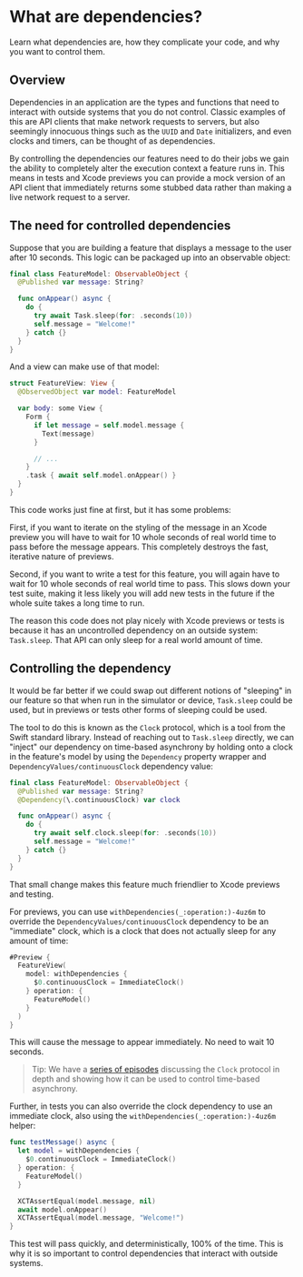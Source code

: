 # What are dependencies?

Learn what dependencies are, how they complicate your code, and why you want to control them.

## Overview

Dependencies in an application are the types and functions that need to interact with outside
systems that you do not control. Classic examples of this are API clients that make network requests
to servers, but also seemingly innocuous things such as the `UUID` and `Date` initializers, and even
clocks and timers, can be thought of as dependencies.

By controlling the dependencies our features need to do their jobs we gain the ability to completely
alter the execution context a feature runs in. This means in tests and Xcode previews you can
provide a mock version of an API client that immediately returns some stubbed data rather than
making a live network request to a server.

## The need for controlled dependencies

Suppose that you are building a feature that displays a message to the user after 10 seconds. This
logic can be packaged up into an observable object:

```swift
final class FeatureModel: ObservableObject {
  @Published var message: String?

  func onAppear() async {
    do {
      try await Task.sleep(for: .seconds(10))
      self.message = "Welcome!"
    } catch {}
  }
}
```

And a view can make use of that model:

```swift
struct FeatureView: View {
  @ObservedObject var model: FeatureModel

  var body: some View {
    Form {
      if let message = self.model.message {
        Text(message)
      }

      // ...
    }
    .task { await self.model.onAppear() }
  }
}
```

This code works just fine at first, but it has some problems:

First, if you want to iterate on the styling of the message in an Xcode preview you will have to
wait for 10 whole seconds of real world time to pass before the message appears. This completely
destroys the fast, iterative nature of previews.

Second, if you want to write a test for this feature, you will again have to wait for 10 whole
seconds of real world time to pass. This slows down your test suite, making it less likely you will
add new tests in the future if the whole suite takes a long time to run.

The reason this code does not play nicely with Xcode previews or tests is because it has an
uncontrolled dependency on an outside system: `Task.sleep`. That API can only sleep for a real world
amount of time.

## Controlling the dependency

It would be far better if we could swap out different notions of "sleeping" in our feature so that
when run in the simulator or device, `Task.sleep` could be used, but in previews or tests other
forms of sleeping could be used.

The tool to do this is known as the `Clock` protocol, which is a tool from the Swift standard
library. Instead of reaching out to `Task.sleep` directly, we can "inject" our dependency on
time-based asynchrony by holding onto a clock in the feature's model by using the ``Dependency``
property  wrapper and ``DependencyValues/continuousClock`` dependency value:

```swift
final class FeatureModel: ObservableObject {
  @Published var message: String?
  @Dependency(\.continuousClock) var clock

  func onAppear() async {
    do {
      try await self.clock.sleep(for: .seconds(10))
      self.message = "Welcome!"
    } catch {}
  }
}
```

That small change makes this feature much friendlier to Xcode previews and testing.

For previews, you can use ``withDependencies(_:operation:)-4uz6m`` to override the
``DependencyValues/continuousClock`` dependency to be an "immediate" clock, which is a clock that
does not actually sleep for any amount of time:

```swift
#Preview {
  FeatureView(
    model: withDependencies {
      $0.continuousClock = ImmediateClock()
    } operation: {
      FeatureModel()
    }
  )
}
```

This will cause the message to appear immediately. No need to wait 10 seconds.

> Tip: We have a [series of episodes][clocks-collection] discussing the `Clock` protocol in depth
and showing how it can be used to control time-based asynchrony.

Further, in tests you can also override the clock dependency to use an immediate clock, also using
the ``withDependencies(_:operation:)-4uz6m`` helper:

```swift
func testMessage() async {
  let model = withDependencies {
    $0.continuousClock = ImmediateClock()
  } operation: {
    FeatureModel()
  }

  XCTAssertEqual(model.message, nil)
  await model.onAppear()
  XCTAssertEqual(model.message, "Welcome!")
}
```

This test will pass quickly, and deterministically, 100% of the time. This is why it is so
important to control dependencies that interact with outside systems.

[clocks-collection]: https://www.pointfree.co/collections/concurrency/clocks
